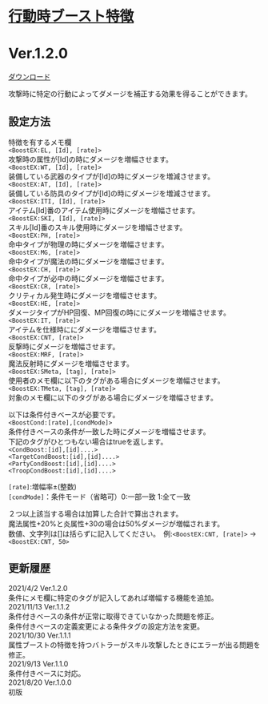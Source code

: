 # [行動時ブースト特徴](https://raw.githubusercontent.com/nuun888/MZ/master/NUUN_boostEX.js)
# Ver.1.2.0
[ダウンロード](https://raw.githubusercontent.com/nuun888/MZ/master/NUUN_boostEX.js)

攻撃時に特定の行動によってダメージを補正する効果を得ることができます。

## 設定方法
特徴を有するメモ欄  
`<BoostEX:EL, [Id], [rate]>`  
攻撃時の属性が[Id]の時にダメージを増幅させます。  
`<BoostEX:WT, [Id], [rate]>`  
装備している武器のタイプが[Id]の時にダメージを増減させます。  
`<BoostEX:AT, [Id], [rate]>`  
装備している防具のタイプが[Id]の時にダメージを増減させます。  
`<BoostEX:ITI, [Id], [rate]>`  
アイテム[Id]番のアイテム使用時にダメージを増幅させます。  
`<BoostEX:SKI, [Id], [rate]>`  
スキル[Id]番のスキル使用時にダメージを増幅させます。  
`<BoostEX:PH, [rate]>`  
命中タイプが物理の時にダメージを増幅させます。  
`<BoostEX:MG, [rate]>`  
命中タイプが魔法の時にダメージを増幅させます。  
`<BoostEX:CH, [rate]>`  
命中タイプが必中の時にダメージを増幅させます。  
`<BoostEX:CR, [rate]>`  
クリティカル発生時にダメージを増幅させます。  
`<BoostEX:HE, [rate]>`  
ダメージタイプがHP回復、MP回復の時ににダメージを増幅させます。  
`<BoostEX:IT, [rate]>`  
アイテムを仕様時ににダメージを増幅させます。  
`<BoostEX:CNT, [rate]>`  
反撃時にダメージを増幅させます。  
`<BoostEX:MRF, [rate]>`  
魔法反射時にダメージを増幅させます。   
`<BoostEX:SMeta, [tag], [rate]>`  
使用者のメモ欄に以下のタグがある場合にダメージを増幅させます。  
`<BoostEX:TMeta, [tag], [rate]>`  
対象のメモ欄に以下のタグがある場合にダメージを増幅させます。  

以下は条件付きベースが必要です。  
`<BoostCond:[rate],[condMode]>`  
条件付きベースの条件が一致した時にダメージを増幅させます。  
下記のタグがひとつもない場合はtrueを返します。  
`<CondBoost:[id],[id]....>`   
`<TargetCondBoost:[id],[id]....>`   
`<PartyCondBoost:[id],[id]....>`   
`<TroopCondBoost:[id],[id]....>`   

`[rate]`:増幅率±(整数)  
`[condMode]`：条件モード（省略可）0:一部一致 1:全て一致  

２つ以上該当する場合は加算した合計で算出されます。  
魔法属性+20%と炎属性+30の場合は50%ダメージが増幅されます。  
数値、文字列は[]は括らずに記入してください。　例:`<BoostEX:CNT, [rate]>` → `<BoostEX:CNT, 50>`  

## 更新履歴
2021/4/2 Ver.1.2.0  
条件にメモ欄に特定のタグが記入してあれば増幅する機能を追加。  
2021/11/13 Ver.1.1.2  
条件付きベースの条件が正常に取得できていなかった問題を修正。  
条件付きベースの定義変更による条件タグの設定方法を変更。  
2021/10/30 Ver.1.1.1  
属性ブーストの特徴を持つバトラーがスキル攻撃したときにエラーが出る問題を修正。  
2021/9/13 Ver.1.1.0  
条件付きベースに対応。  
2021/8/20 Ver.1.0.0  
初版
